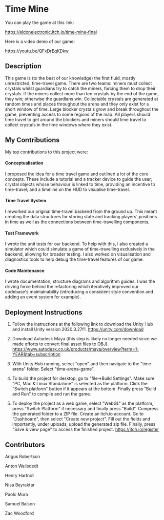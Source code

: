 # Time Mine

You can play the game at this link:

https://eldonelectronic.itch.io/time-mine-final

Here is a video demo of our game:

https://youtu.be/QFxDrEqKDkw


## Description

This game is (to the best of our knowledge) the first fluid, mostly unrestricted, time-travel game. There are two teams: miners must collect crystals whilst guardians try to catch the miners, forcing them to drop their crystals. If the miners collect more than ten crystals by the end of the game, they win; otherwise the guardians win. Collectable crystals are generated at random times and places throughout the arena and they only exist for a short window of time. Large blocker crystals grow and break throughout the game, preventing access to some regions of the map. All players should time travel to get around the blockers and miners should time travel to collect crystals in the time windows where they exist.


## My Contributions

My top contributions to this project were:

#### Conceptualisation
I proposed the idea for a time travel game and outlined a lot of the core concepts. These include a tutorial and a tracker device to guide the user; crystal objects whose behaviour is linked to time, providing an incentive to time-travel; and a timeline on the HUD to visualise time-travel.

#### Time Travel System
I reworked our original time-travel backend from the ground up. This meant creating the data structures for storing state and tracking players' positions in time as well as the connections between time-travelling components.

#### Test Framework
I wrote the unit tests for our backend. To help with this, I also created a simulator which could simulate a game of time-travelling exclusively in the backend, allowing for broader testing. I also worked on visualisation and diagnostics tools to help debug the time-travel features of our game.

#### Code Maintenance
I wrote documentation, structure diagrams and algorithm guides. I was the driving force behind the refactoring which iteratively improved our codebase's maintainability (introducing a consistent style convention and adding an event system for example).


## Deployment Instructions

1. Follow the instructions at the following link to download the Unity Hub and install Unity version 2020.3.27f1.
https://unity.com/download

2. Download Autodesk Maya (this step is likely no longer needed since we made efforts to convert final asset files to OBJ).
https://www.autodesk.co.uk/products/maya/overview?term=1-YEAR&tab=subscription

3. With Unity Hub running, select "open" and then navigate to the "time-arena" folder. Select "time-arena-game".

4. To build the project for desktop, go to "file->Build Settings". Make sure "PC, Mac & Linux Standalone" is selected as the platform. Click the "Switch platform" button if it appears at the bottom. Finally press "Build and Run" to compile and run the game.

5. To deploy the project as a web game, select "WebGL" as the platform, press "Switch Platform" if necessary and finally press "Build". Compress the generated folder to a ZIP file. Create an itch.io account. Go to "Dashboard", then select "Create new project". Fill out the fields and importantly, under uploads, upload the generated zip file. Finally, press "Save & view page" to access the finished project.
https://itch.io/register


## Contributors

Angus Robertson

Anton Wallsdedt

Henry Hartnoll

Nisa Bayraktar

Paolo Mura

Samuel Balson

Zac Woodford
